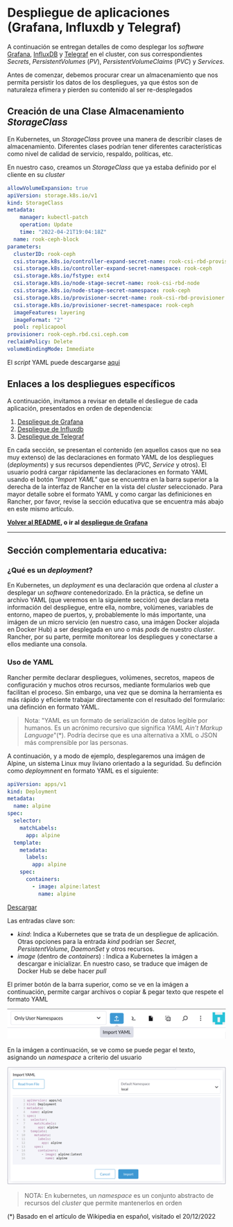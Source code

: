 # Despliegue de aplicaciones (Grafana, Influxdb y Telegraf)

A continuación se entregan detalles de como desplegar los _software_ [Grafana](https://grafana.com/), [InfluxDB](https://www.influxdata.com/) y [Telegraf](https://www.influxdata.com/time-series-platform/telegraf/) en el cluster, con sus correspondientes _Secrets_, _PersistentVolumes_ (_PV_), _PersistentVolumeClaims_ (_PVC_) y _Services_.

Antes de comenzar, debemos procurar crear un almacenamiento que nos permita persistir los datos de los despliegues, ya que éstos son de naturaleza efímera y pierden su contenido al ser re-desplegados

## Creación de una Clase Almacenamiento _StorageClass_

En Kubernetes, un _StorageClass_ provee una manera de describir clases de almacenamiento. Diferentes clases podrían tener diferentes características como nivel de calidad de servicio, respaldo, políticas, etc.

En nuestro caso, creamos un _StorageClass_ que ya estaba definido por el cliente en su _cluster_

```yaml
allowVolumeExpansion: true
apiVersion: storage.k8s.io/v1
kind: StorageClass
metadata:
    manager: kubectl-patch
    operation: Update
    time: "2022-04-21T19:04:18Z"
  name: rook-ceph-block
parameters:
  clusterID: rook-ceph
  csi.storage.k8s.io/controller-expand-secret-name: rook-csi-rbd-provisioner
  csi.storage.k8s.io/controller-expand-secret-namespace: rook-ceph
  csi.storage.k8s.io/fstype: ext4
  csi.storage.k8s.io/node-stage-secret-name: rook-csi-rbd-node
  csi.storage.k8s.io/node-stage-secret-namespace: rook-ceph
  csi.storage.k8s.io/provisioner-secret-name: rook-csi-rbd-provisioner
  csi.storage.k8s.io/provisioner-secret-namespace: rook-ceph
  imageFeatures: layering
  imageFormat: "2"
  pool: replicapool
provisioner: rook-ceph.rbd.csi.ceph.com
reclaimPolicy: Delete
volumeBindingMode: Immediate
```

El _script_ YAML puede descargarse [aqui](/yamls/08_servicioGrafana.yaml)

## Enlaces a los despliegues específicos

A continuación, invitamos a revisar en detalle el desliegue de cada aplicación, presentados en orden de dependencia:

1. [Despliegue de Grafana](/Cap2_02_DespliegueGrafana.md)
2. [Despliegue de Influxdb](/Cap2_03_DespliegueInfluxdb.md)
3. [Despliegue de Telegraf](/Cap2_04_DespliegueTelegraf.md)

En cada sección, se presentan el contenido (en aquellos casos que no sea muy extenso) de las declaraciones en formato YAML de los despliegues (_deployments_) y sus recursos dependientes (_PVC_, _Service_ y otros). El usuario podrá cargar rápidamente las declaraciones en formato YAML usando el botón _"Import YAML"_ que se encuentra en la barra superior a la derecha de la interfaz de Rancher en la vista del _cluster_ seleccionado. Para mayor detalle sobre el formato YAML y como cargar las definiciones en Rancher, por favor, revise la sección educativa que se encuentra más abajo en este mismo artículo.

**[Volver al README](/README.md), o ir al [despliegue de Grafana](/Cap2_02_DespliegueGrafana.md)**

---

## Sección complementaria educativa:

### ¿Qué es un _deployment_?

En Kubernetes, un _deployment_ es una declaración que ordena al _cluster_ a desplegar un _software_ contenedorizado. En la práctica, se define un archivo YAML (que veremos en la siguiente sección) que declara meta información del despliegue, entre ella, nombre, volúmenes, variables de entorno, mapeo de puertos, y, probablemente lo más importante, una imágen de un micro servicio (en nuestro caso, una imágen Docker alojada en Docker Hub) a ser desplegada en uno o más _pods_ de nuestro _cluster_. Rancher, por su parte, permite monitorear los despliegues y conectarse a ellos mediante una consola.

### Uso de YAML

Rancher permite declarar despliegues, volúmenes, secretos, mapeos de configuración y muchos otros recursos, mediante formularios web que facilitan el proceso. Sin embargo, una vez que se domina la herramienta es más rápido y eficiente trabajar directamente con el resultado del formulario: una definción en formato YAML.

> Nota: "YAML es un formato de serialización de datos legible por humanos. Es un acrónimo recursivo que significa _YAML Ain't Markup Language_"(\*). Podría decirse que es una alternativa a XML o JSON más comprensible por las personas.

A continuación, y a modo de ejemplo, desplegaremos una imágen de Alpine, un sistema Linux muy liviano orientado a la seguridad. Su definción como _deploymnent_ en formato YAML es el siguiente:

```yaml
apiVersion: apps/v1
kind: Deployment
metadata:
  name: alpine
spec:
  selector:
    matchLabels:
      app: alpine
  template:
    metadata:
      labels:
        app: alpine
    spec:
      containers:
        - image: alpine:latest
          name: alpine
```

[Descargar](/yamls/01_ejemplo.yaml)

Las entradas clave son:

- _kind_: Indica a Kubernetes que se trata de un despliegue de aplicación. Otras opciones para la entrada _kind_ podrían ser _Secret_, _PersistentVolume_, _DaemonSet_ y otros recursos.
- _image_ (dentro de _containers_) : Indica a Kubernetes la imágen a descargar e inicializar. En nuestro caso, se traduce que imágen de Docker Hub se debe hacer _pull_

El primer botón de la barra superior, como se ve en la imágen a continuación, permite cargar archivos o copiar & pegar texto que respete el formato YAML

![Botones barra superior](/imgs/14_botones_arriba.PNG "Botones barra superior")

En la imágen a continuación, se ve como se puede pegar el texto, asignando un _namespace_ a criterio del usuario

![Imágen pegar YAML](imgs/cap02_01_copyPasteYAML.PNG)

> NOTA: En kubernetes, un _namespace_ es un conjunto abstracto de recursos del _cluster_ que permite mantenerlos en orden

(\*) Basado en el artículo de Wikipedia en español, visitado el 20/12/2022
